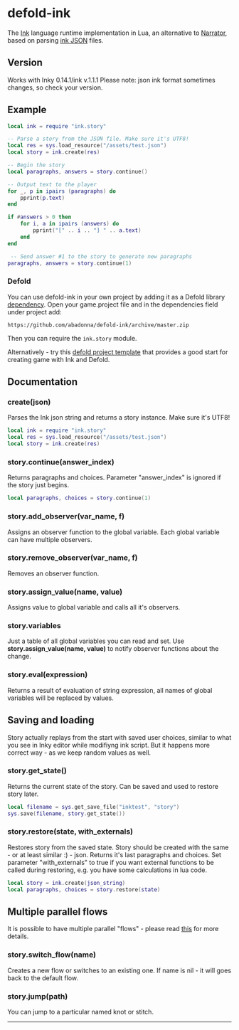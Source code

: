 # defold-ink

The [Ink](https://www.inklestudios.com/ink/) language runtime implementation in Lua, an alternative to [Narrator](https://github.com/astrochili/narrator),  based on parsing [ink JSON](https://github.com/inkle/ink/blob/master/Documentation/ink_JSON_runtime_format.md) files. 

## Version
Works with Inky 0.14.1/ink v.1.1.1
Please note: json ink format sometimes changes, so check your version.

## Example
```lua
local ink = require "ink.story"

-- Parse a story from the JSON file. Make sure it's UTF8!
local res = sys.load_resource("/assets/test.json")
local story = ink.create(res)

-- Begin the story
local paragraphs, answers = story.continue()

-- Output text to the player
for _, p in ipairs (paragraphs) do
	pprint(p.text)
end

if #answers > 0 then
	for i, a in ipairs (answers) do
		pprint("[" .. i .. "] " .. a.text)
	end
end

 -- Send answer #1 to the story to generate new paragraphs
paragraphs, answers = story.continue(1)

```
### Defold
You can use defold-ink in your own project by adding it as a Defold library [dependency](http://www.defold.com/manuals/libraries/). Open your game.project file and in the dependencies field under project add:

```
https://github.com/abadonna/defold-ink/archive/master.zip

```

Then you can require the ```ink.story``` module.

Alternatively - try this [defold project template](https://github.com/abadonna/text-adventure-template) that provides a good start for creating game with Ink and Defold.

## Documentation
### create(json)
Parses the Ink json string and returns a story instance. Make sure it's UTF8!
```lua
local ink = require "ink.story"
local res = sys.load_resource("/assets/test.json")
local story = ink.create(res)
```

### story.continue(answer_index)
Returns paragraphs and choices. Parameter "answer_index" is ignored if the story just begins.
```lua
local paragraphs, choices = story.continue(1)

```

### story.add_observer(var_name, f)
Assigns an observer function to the global variable. Each global variable can have multiple observers.


### story.remove_observer(var_name, f)
Removes an observer function.


### story.assign_value(name, value)
Assigns value to global variable and calls all it's observers.


### story.variables
Just a table of all global variables you can read and set. Use **story.assign_value(name, value)** to notify observer functions about the change.


### story.eval(expression)
Returns a result of evaluation of string expression, all names of global variables will be replaced by values.


## Saving and loading
Story actually replays from the start with saved user choices, similar to what you see in Inky editor while modifiyng ink script. But it happens more correct way - as we keep random values as well.

### story.get_state()
Returns the current state of the story. Can be saved and used to restore story later.
```lua
local filename = sys.get_save_file("inktest", "story")
sys.save(filename, story.get_state())

```

### story.restore(state, with_externals)
Restores story from the saved state. Story should be created with the same - or at least similar :) - json.
Returns it's last paragraphs and choices. Set parameter "with_externals" to true if you want external functions to be called during restoring, e.g. you have some calculations in lua code. 
```lua
local story = ink.create(json_string)
local paragraphs, choices = story.restore(state)

```



## Multiple parallel flows
It is possible to have multiple parallel "flows" - please read [this](https://github.com/inkle/ink/blob/master/Documentation/RunningYourInk.md#multiple-parallel-flows-beta) for more details.

### story.switch_flow(name)
Creates a new flow or switches to an existing one. If name is nil - it will goes back to the default flow.

### story.jump(path)
You can jump to a particular named knot or stitch.

---
